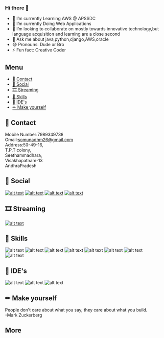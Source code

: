 ### Hi there 👋

<!--
**somnadh/somnadh** is a ✨ _special_ ✨ repository because its `README.md` (this file) appears on your GitHub profile.
-->

- 🔭 I’m currently Learning AWS @ APSSDC
- 🌱 I’m currently Doing Web Applications
- 👯 I’m looking to collaborate on mostly towards innovative technology,but language acquisition and learning are a close second
- 💬 Ask me about java,python,django,AWS,oracle
- 😄 Pronouns: Dude or Bro
- ⚡ Fun fact: Creative Coder


## Menu
- [📱 Contact](#-contact)
- [👨 Social](#-social)
- [🎞 Streaming](#-streaming)
- [🚀 Skills](#-skills)
- [🐸 IDE's](#-IDE's)
- [✏ Make yourself](#-make-yourself)

## 📱 Contact
Mobile Number:7989349738<br/>
Gmail:somunadhm26@gmail.com<br/>
Address:50-49-16,<br/>
T.P.T colony,<br/>
Seethammadhara,<br/>
Visakhapatnam-13<br/>
AndhraPradesh




## 👨 Social

[![alt text][1.1]][1]
[![alt text][2.1]][2]
[![alt text][3.1]][3]
[![alt text][4.1]][4]



<!-- links to social media icons -->
<!-- no need to change these -->

<!-- icons with padding -->

[1.1]: http://i.imgur.com/tXSoThF.png (twitter icon with padding)
[2.1]: http://i.imgur.com/P3YfQoD.png (facebook icon with padding)
[3.1]:https://img.icons8.com/android/24/000000/linkedin.png (linkedin)
[4.1]: http://i.imgur.com/0o48UoR.png (github icon with padding)

<!-- icons without padding -->

[1]: https://twitter.com/Somnadh5
[2]: https://www.facebook.com/somnadh.kinthada.9
[3]: https://www.linkedin.com/in/somunadham-kinthada-02b6991a8/
[4]: https://github.com/somnadh

## 🎞 Streaming 

[![alt text][5.1]][5]

[5.1]:https://img.icons8.com/ios/35/000000/youtube-squared.png

[5]: https://www.youtube.com/channel/UCcqqcxR_5hQaQtrI7D7MpNQ

## 🚀 Skills 

![alt text][6.1]
![alt text][7.1]
![alt text][8.1]
![alt text][9.1]
![alt text][10.1]
![alt text][11.1]
![alt text][12.1]
![alt text][13.1]

[6.1]:https://img.icons8.com/ios/50/000000/circled-c.png
[7.1]: https://img.icons8.com/ios/50/000000/java-coffee-cup-logo.png
[8.1]: https://img.icons8.com/ios-filled/50/000000/html-5.png
[9.1]: https://img.icons8.com/material-outlined/26/000000/jsp.png
[10.1]: https://img.icons8.com/ios/50/000000/python.png
[11.1]: https://img.icons8.com/ios-filled/50/000000/django.png
[12.1]: https://img.icons8.com/material/24/000000/oracle-logo.png
[13.1]:https://img.icons8.com/ios-filled/50/000000/postgreesql.png

## 🐸 IDE's 

![alt text][14.1]
![alt text][15.1]
![alt text][16.1]

[14.1]: https://img.icons8.com/windows/32/000000/netbeans.png
[15.1]:https://img.icons8.com/windows/32/000000/java-eclipse.png
[16.1]:https://img.icons8.com/ios-filled/50/000000/visual-studio-logo.png



## ✏ Make yourself 

People don't care about what you say, they care about what you build. </br>
                                             -Mark Zuckerberg

## More



